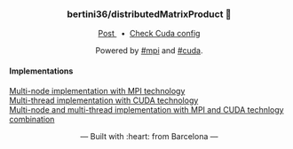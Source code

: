 <h3 align="center">
    bertini36/distributedMatrixProduct 🔢
</h3>
<p align="center">
  <a href="https://albertopou.dev/blog/distributed-matrix-product" target="_blank">
    Post
  </a>&nbsp;&nbsp;•&nbsp;
  <a href="https://github.com/bertini36/distributedMatrixProduct/blob/master/config/cec.cu" target="_blank">
    Check Cuda config
  </a>
</p>
<p align="center">
Powered by <a href="https://en.wikipedia.org/wiki/Message_Passing_Interface" target="_blank">#mpi</a> and
 <a href="https://developer.nvidia.com/cuda-zone" target="_blank">#cuda</a>.
</p>

#### Implementations
<a href="https://github.com/bertini36/distributedMatrixProduct/blob/master/mmpmpi.c" target="_blank">
    Multi-node implementation with MPI technology
</a><br>
<a href="https://github.com/bertini36/distributedMatrixProduct/blob/master/mmpcuda.cu" target="_blank">
    Multi-thread implementation with CUDA technology
</a><br>
<a href="https://github.com/bertini36/distributedMatrixProduct/blob/master/mmpmpicuda.cu" target="_blank">
    Multi-node and multi-thread implementation with MPI and CUDA technlogy combination
</a>

<p align="center">&mdash; Built with :heart: from Barcelona &mdash;</p>

